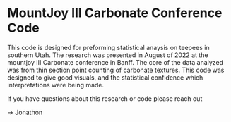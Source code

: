 # MountJoy III Carbonate Conference Code

This code is designed for preforming statistical anaysis on teepees in southern Utah. The research was presented in August of 2022 at the mountjoy III Carbonate conference in Banff. The core of the data analyzed was from thin section point counting of carbonate textures. This code was designed to give good visuals, and the statistical confidence which interpretations were being made.

If you have questions about this research or code please reach out

-> Jonathon
